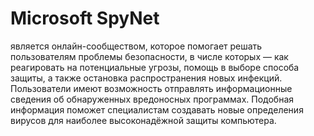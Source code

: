 # Microsoft SpyNet  

является онлайн-сообществом, которое помогает решать пользователям проблемы безопасности, в числе которых — как реагировать на потенциальные угрозы, помощь в выборе способа защиты, а также остановка распространения новых инфекций. Пользователи имеют возможность отправлять информационные сведения об обнаруженных вредоносных программах. Подобная информация поможет специалистам создавать новые определения вирусов для наиболее высоконадёжной защиты компьютера.
